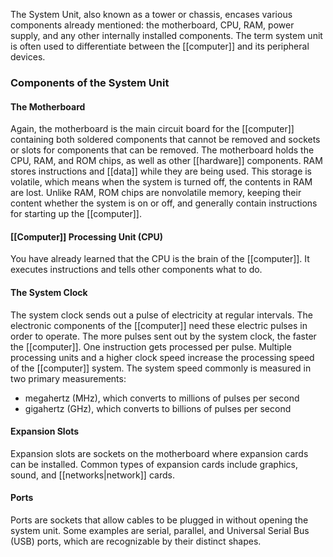 The System Unit, also known as a tower or chassis, encases various components already mentioned: the motherboard, CPU, RAM, power supply, and any other internally installed components. The term system unit is often used to differentiate between the [[computer]] and its peripheral devices.
### Components of the System Unit

#### **The Motherboard**

Again, the motherboard is the main circuit board for the [[computer]] containing both soldered components that cannot be removed and sockets or slots for components that can be removed. The motherboard holds the CPU, RAM, and ROM chips, as well as other [[hardware]] components. RAM stores instructions and [[data]] while they are being used. This storage is volatile, which means when the system is turned off, the contents in RAM are lost. Unlike RAM, ROM chips are nonvolatile memory, keeping their content whether the system is on or off, and generally contain instructions for starting up the [[computer]].

#### **[[Computer]] Processing Unit (CPU)**

You have already learned that the CPU is the brain of the [[computer]]. It executes instructions and tells other components what to do.

#### **The System Clock**

The system clock sends out a pulse of electricity at regular intervals. The electronic components of the [[computer]] need these electric pulses in order to operate. The more pulses sent out by the system clock, the faster the [[computer]]. One instruction gets processed per pulse. Multiple processing units and a higher clock speed increase the processing speed of the [[computer]] system. The system speed commonly is measured in two primary measurements:

- megahertz (MHz), which converts to millions of pulses per second
- gigahertz (GHz), which converts to billions of pulses per second

#### **Expansion Slots**

Expansion slots are sockets on the motherboard where expansion cards can be installed. Common types of expansion cards include graphics, sound, and [[networks|network]] cards.

#### **Ports**

Ports are sockets that allow cables to be plugged in without opening the system unit. Some examples are serial, parallel, and Universal Serial Bus (USB) ports, which are recognizable by their distinct shapes.
